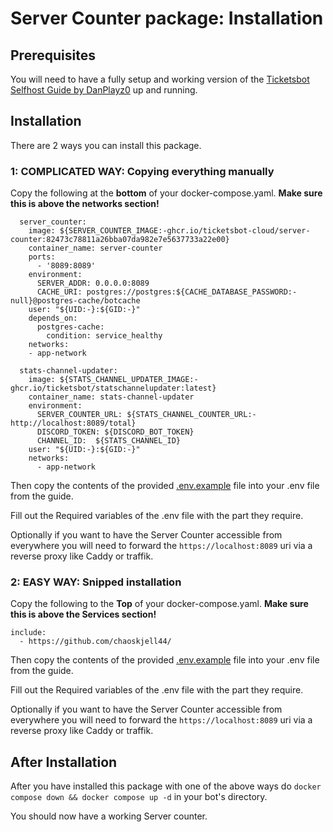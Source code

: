 # Server Counter package: Installation

## Prerequisites

You will need to have a fully setup and working version of the [Ticketsbot Selfhost Guide by DanPlayz0](https://github.com/DanPlayz0/ticketsbot-self-host-guide) up and running.


## Installation
There are 2 ways you can install this package.

### 1: COMPLICATED WAY: Copying everything manually

Copy the following at the **bottom** of your docker-compose.yaml. **Make sure this is above the networks section!**

```
  server_counter:
    image: ${SERVER_COUNTER_IMAGE:-ghcr.io/ticketsbot-cloud/server-counter:82473c78811a26bba07da982e7e5637733a22e00}
    container_name: server-counter
    ports:
      - '8089:8089'
    environment:
      SERVER_ADDR: 0.0.0.0:8089
      CACHE_URI: postgres://postgres:${CACHE_DATABASE_PASSWORD:-null}@postgres-cache/botcache
    user: "${UID:-}:${GID:-}"
    depends_on:
      postgres-cache:
        condition: service_healthy
    networks:
    - app-network

  stats-channel-updater:
    image: ${STATS_CHANNEL_UPDATER_IMAGE:-ghcr.io/ticketsbot/statschannelupdater:latest}
    container_name: stats-channel-updater
    environment:
      SERVER_COUNTER_URL: ${STATS_CHANNEL_COUNTER_URL:-http://localhost:8089/total}
      DISCORD_TOKEN: ${DISCORD_BOT_TOKEN}
      CHANNEL_ID:  ${STATS_CHANNEL_ID}
    user: "${UID:-}:${GID:-}"
    networks:
      - app-network
```

Then copy the contents of the provided [.env.example](/Packages/Server-Counter/.env.example) file into your .env file from the guide.

Fill out the Required variables of the .env file with the part they require. 

Optionally if you want to have the Server Counter accessible from everywhere you will need to forward the `https://localhost:8089` uri via a reverse proxy like Caddy or traffik.


### 2: EASY WAY: Snipped installation

Copy the following to the **Top** of your docker-compose.yaml. **Make sure this is above the Services section!**

```
include:
  - https://github.com/chaoskjell44/
```

Then copy the contents of the provided [.env.example](/Packages/Server-Counter/.env.example) file into your .env file from the guide.

Fill out the Required variables of the .env file with the part they require. 

Optionally if you want to have the Server Counter accessible from everywhere you will need to forward the `https://localhost:8089` uri via a reverse proxy like Caddy or traffik.


## After Installation

After you have installed this package with one of the above ways do `docker compose down && docker compose up -d` in your bot's directory.

You should now have a working Server counter.